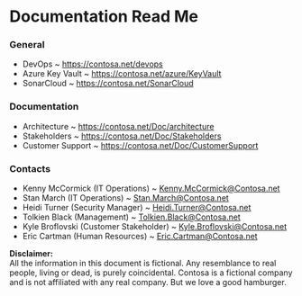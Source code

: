# Documentation Read Me

### General
- DevOps ~ https://contosa.net/devops
- Azure Key Vault ~ https://contosa.net/azure/KeyVault
- SonarCloud ~ https://contosa.net/SonarCloud

### Documentation
- Architecture ~ https://contosa.net/Doc/architecture
- Stakeholders ~ https://contosa.net/Doc/Stakeholders
- Customer Support ~ https://contosa.net/Doc/CustomerSupport

### Contacts
- Kenny McCormick (IT Operations) ~ [Kenny.McCormick@Contosa.net](mailto:Kenny.McCormick@Contosa.net) 
- Stan March (IT Operations) ~ [Stan.March@Contosa.net](mailto:Stan.March@Contosa.net) 
- Heidi Turner (Security Manager) ~ [Heidi.Turner@Contosa.net](mailto:Heidi.Turner@Contosa.net) 
- Tolkien Black (Management) ~ [Tolkien.Black@Contosa.net](mailto:Tolkien.Hobbit@Contosa.net) 
- Kyle Broflovski (Customer Stakeholder) ~ [Kyle.Broflovski@Contosa.net](mailto:Kyle.Broflovski@Contosa.net) 
- Eric Cartman (Human Resources) ~ [Eric.Cartman@Contosa.net](mailto:Eric.Cartman@Contosa.net) 

<b>Disclaimer:</b><br/>
All the information in this document is fictional. Any resemblance to real people, living or dead, is purely coincidental.
Contosa is a fictional company and is not affiliated with any real company. But we love a good hamburger.